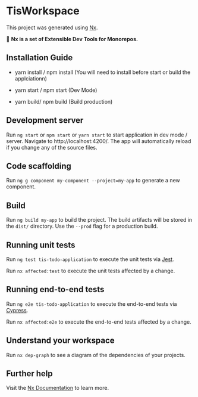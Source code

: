 # TisWorkspace

This project was generated using [Nx](https://nx.dev).

🔎 **Nx is a set of Extensible Dev Tools for Monorepos.**

## Installation Guide

- yarn install / npm install (You will need to install before start or build the applciationn)
- yarn start / npm start (Dev Mode)

- yarn build/ npm build (Build production)

## Development server

Run `ng start` or `npm start` or `yarn start` to start application in dev mode / server. Navigate to http://localhost:4200/. The app will automatically reload if you change any of the source files.

## Code scaffolding

Run `ng g component my-component --project=my-app` to generate a new component.

## Build

Run `ng build my-app` to build the project. The build artifacts will be stored in the `dist/` directory. Use the `--prod` flag for a production build.

## Running unit tests

Run `ng test tis-todo-application` to execute the unit tests via [Jest](https://jestjs.io).

Run `nx affected:test` to execute the unit tests affected by a change.

## Running end-to-end tests

Run `ng e2e tis-todo-application` to execute the end-to-end tests via [Cypress](https://www.cypress.io).

Run `nx affected:e2e` to execute the end-to-end tests affected by a change.

## Understand your workspace

Run `nx dep-graph` to see a diagram of the dependencies of your projects.

## Further help

Visit the [Nx Documentation](https://nx.dev/angular) to learn more.
